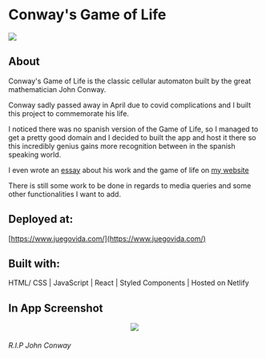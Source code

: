 # Conway's Game of Life

<img src="https://i.ibb.co/mXn2s1s/conw.png" />




## About 

Conway's Game of Life is the classic cellular automaton built by the great mathematician John Conway.

Conway  sadly passed away in April due to covid complications and I built this project to commemorate his life. 

I noticed there was no spanish version of the Game of Life, so I managed to get a pretty good domain and I decided to built the app and host it there so this incredibly genius gains more  recognition between in the spanish speaking world.

I even wrote an [essay](https://www.joseocampo.org/conway) about his work and the game of life on [my website](https://www.joseocampo.org/) 

There is still some work to be done in regards to media queries and some other functionalities I want to add. 

## Deployed at:

[https://www.juegovida.com/](https://www.juegovida.com/)

## **Built with:** 
HTML/ CSS | JavaScript | React | Styled Components | Hosted on Netlify

## In App Screenshot

<p align="center"><img src="https://i.ibb.co/0nnrd4x/cgol.png" /></p>

###### R.I.P John Conway

